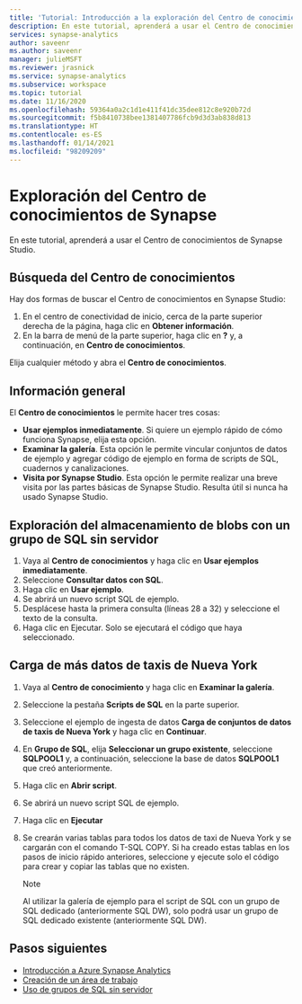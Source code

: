 ```yaml
---
title: 'Tutorial: Introducción a la exploración del Centro de conocimientos de Synapse'
description: En este tutorial, aprenderá a usar el Centro de conocimientos de Synapse.
services: synapse-analytics
author: saveenr
ms.author: saveenr
manager: julieMSFT
ms.reviewer: jrasnick
ms.service: synapse-analytics
ms.subservice: workspace
ms.topic: tutorial
ms.date: 11/16/2020
ms.openlocfilehash: 59364a0a2c1d1e411f41dc35dee812c8e920b72d
ms.sourcegitcommit: f5b8410738bee1381407786fcb9d3d3ab838d813
ms.translationtype: HT
ms.contentlocale: es-ES
ms.lasthandoff: 01/14/2021
ms.locfileid: "98209209"
---
```

# <a name="explore-the-synapse-knowledge-center"></a>Exploración del Centro de conocimientos de Synapse

En este tutorial, aprenderá a usar el Centro de conocimientos de Synapse Studio.

## <a name="getting-to-the-knowledge-center"></a>Búsqueda del Centro de conocimientos

Hay dos formas de buscar el Centro de conocimientos en Synapse Studio:

  1. En el centro de conectividad de inicio, cerca de la parte superior derecha de la página, haga clic en **Obtener información**.
  2. En la barra de menú de la parte superior, haga clic en **?** y, a continuación, en **Centro de conocimientos**.

Elija cualquier método y abra el **Centro de conocimientos**.

## <a name="overview"></a>Información general

El **Centro de conocimientos** le permite hacer tres cosas:
* **Usar ejemplos inmediatamente**. Si quiere un ejemplo rápido de cómo funciona Synapse, elija esta opción.
* **Examinar la galería**. Esta opción le permite vincular conjuntos de datos de ejemplo y agregar código de ejemplo en forma de scripts de SQL, cuadernos y canalizaciones.
* **Visita por Synapse Studio**. Esta opción le permite realizar una breve visita por las partes básicas de Synapse Studio. Resulta útil si nunca ha usado Synapse Studio.

## <a name="exploring-blob-storage-with-serverless-sql-pool"></a>Exploración del almacenamiento de blobs con un grupo de SQL sin servidor

1. Vaya al **Centro de conocimientos** y haga clic en **Usar ejemplos inmediatamente**.
1. Seleccione **Consultar datos con SQL**.
1. Haga clic en **Usar ejemplo**.
1. Se abrirá un nuevo script SQL de ejemplo.
1. Desplácese hasta la primera consulta (líneas 28 a 32) y seleccione el texto de la consulta.
1. Haga clic en Ejecutar. Solo se ejecutará el código que haya seleccionado.

## <a name="loading-more-nyc-taxi-data"></a>Carga de más datos de taxis de Nueva York
1. Vaya al **Centro de conocimiento** y haga clic en **Examinar la galería**.
1. Seleccione la pestaña **Scripts de SQL** en la parte superior.
1. Seleccione el ejemplo de ingesta de datos **Carga de conjuntos de datos de taxis de Nueva York** y haga clic en **Continuar**.
1. En **Grupo de SQL**, elija **Seleccionar un grupo existente**, seleccione **SQLPOOL1** y, a continuación, seleccione la base de datos **SQLPOOL1** que creó anteriormente.
1. Haga clic en **Abrir script**.
1. Se abrirá un nuevo script SQL de ejemplo.
1. Haga clic en **Ejecutar**
1. Se crearán varias tablas para todos los datos de taxi de Nueva York y se cargarán con el comando T-SQL COPY. Si ha creado estas tablas en los pasos de inicio rápido anteriores, seleccione y ejecute solo el código para crear y copiar las tablas que no existen.

    > [!NOTE] 
    > Al utilizar la galería de ejemplo para el script de SQL con un grupo de SQL dedicado (anteriormente SQL DW), solo podrá usar un grupo de SQL dedicado existente (anteriormente SQL DW).

## <a name="next-steps"></a>Pasos siguientes

* [Introducción a Azure Synapse Analytics](get-started.md)
* [Creación de un área de trabajo](quickstart-create-workspace.md)
* [Uso de grupos de SQL sin servidor](quickstart-sql-on-demand.md)
